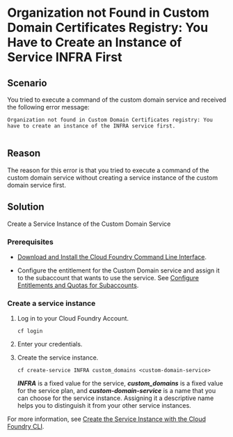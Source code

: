 <!-- loio0ada62e09ee64d1ca1446b7853403b81 -->

# Organization not Found in Custom Domain Certificates Registry: You Have to Create an Instance of Service INFRA First



<a name="loio0ada62e09ee64d1ca1446b7853403b81__section_nph_dj4_hdc"/>

## Scenario

You tried to execute a command of the custom domain service and received the following error message:

```
Organization not found in Custom Domain Certificates registry: You have to create an instance of the INFRA service first.


```



<a name="loio0ada62e09ee64d1ca1446b7853403b81__section_oph_dj4_hdc"/>

## Reason

The reason for this error is that you tried to execute a command of the custom domain service without creating a service instance of the custom domain service first.



<a name="loio0ada62e09ee64d1ca1446b7853403b81__section_pph_dj4_hdc"/>

## Solution

Create a Service Instance of the Custom Domain Service



### Prerequisites

-   [Download and Install the Cloud Foundry Command Line Interface](https://help.sap.com/docs/BTP/65de2977205c403bbc107264b8eccf4b/4ef907afb1254e8286882a2bdef0edf4.html).

-   Configure the entitlement for the Custom Domain service and assign it to the subaccount that wants to use the service. See [Configure Entitlements and Quotas for Subaccounts](https://help.sap.com/docs/BTP/65de2977205c403bbc107264b8eccf4b/5ba357b4fa1e4de4b9fcc4ae771609da.html).




### Create a service instance

1.  Log in to your Cloud Foundry Account.

    ```
    cf login
    ```

2.  Enter your credentials.
3.  Create the service instance.

    ```
    cf create-service INFRA custom_domains <custom-domain-service>
    ```

    ***INFRA*** is a fixed value for the service, ***custom\_domains*** is a fixed value for the service plan, and ***custom-domain-service*** is a name that you can choose for the service instance. Assigning it a descriptive name helps you to distinguish it from your other service instances.


For more information, see [Create the Service Instance with the Cloud Foundry CLI](https://help.sap.com/docs/CUSTOM_DOMAINS/74af813c7ee2457cb5eddca0cc70a0c1/8eef2cc907a24fbb999507f8ff15e096.html?version=Cloud).

